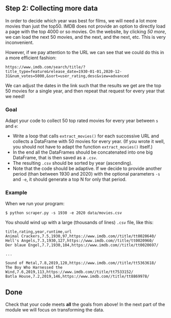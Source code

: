 ## Step 2: Collecting more data

In order to decide which year was best for films, we will need a lot more movies than just the top50. IMDB does not provide an option to directly load a page with the top 4000 or so movies. On the website, by clicking *50 more*, we can load the next 50 movies, and the next, and the next, etc. This is very inconvenient.

However, if we pay attention to the URL we can see that we could do this in a more efficient fashion:

    https://www.imdb.com/search/title/?title_type=feature&release_date=1930-01-01,2020-12-31&num_votes=5000,&sort=user_rating,desc&view=advanced

We can adjust the dates in the link such that the results we get are the top 50 movies for a single year, and then repeat that request for every year that we need!

### Goal

Adapt your code to collect 50 top rated movies for every year between `s` and `e`:

- Write a loop that calls `extract_movies()` for each successive URL and collects a DataFrame with 50 movies for every year. (If you wrote it well, you should not have to adapt the function `extract_movies()` itself.)
- In the end all the DataFrames should be concatenated into one big DataFrame, that is then saved as a `.csv`.
- The resulting `.csv` should be sorted by year (ascending).
- Note that the code should be adaptive. If we decide to provide another period (than between 1930 and 2020) with the optional parameters `-s` and `-e`, it should generate a top N for only that period.

### Example

When we run your program:

    $ python scraper.py -s 1930 -e 2020 data/movies.csv

You should wind up with a large (thousands of lines) `.csv` file, like this:

    title,rating,year,runtime,url
    Animal Crackers,7.5,1930,97,https://www.imdb.com//title/tt0020640/
    Hell's Angels,7.3,1930,127,https://www.imdb.com//title/tt0020960/
    Der blaue Engel,7.7,1930,104,https://www.imdb.com//title/tt0020697/

    ...

    Sound of Metal,7.8,2019,120,https://www.imdb.com//title/tt5363618/
    The Boy Who Harnessed the Wind,7.6,2019,113,https://www.imdb.com//title/tt7533152/
    Batla House,7.2,2019,146,https://www.imdb.com//title/tt8869978/


## Done

Check that your code meets **all** the goals from above! In the next part of the module we will focus on transforming the data.
